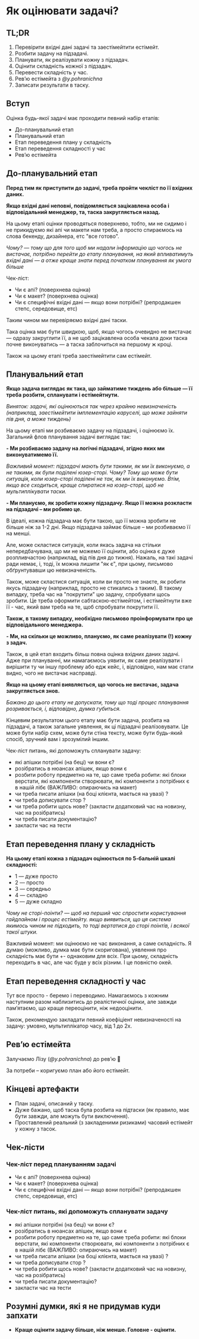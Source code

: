 # Як оцінювати задачі?

## TL;DR

1. Перевірити вхідні дані задачі та заестімейтити естімейт.
2. Розбити задачу на підзадачі.
3. Планувати, як реалізувати кожну з підзадач.
4. Оцінити складність кожної з підзадач.
6. Перевести складність у час.
7. Ревʼю естімейта з _@y.pohranichna_
7. Записати результати в таску.

## Вступ

Оцінка будь-якої задачі має проходити певний набір етапів:

- До-планувальний етап
- Планувальний етап
- Етап переведення плану у складність
- Етап переведення складності у час
- Ревʼю естімейта

## До-планувальний етап

**Перед тим як приступити до задачі, треба пройти чекліст по її вхідних даних.**

**Якщо вхідні дані неповні, повідомляється зацікавлена особа і відповідальний менеджер, та, таска закругляється назад.**

На цьому етапі оцінки проводяться поверхнево, тобто,
ми не сидимо і не прикидуємо які апі чи макети нам треба,
а просто спираємось на слова бекенду, дизайнера, етс "все готово".

_Чому? — тому що для того щоб ми надали інформацію що чогось не вистачає,
потрібно перейти до етапу планування, на який впливатимуть вхідні дані —
а отже краще знати перед початком планування як умога більше_

Чек-ліст:

- Чи є апі? (поверхнева оцінка)
- Чи є макет? (поверхнева оцінка)
- Чи є специфічні вхідні дані — якщо вони потрібні? (репродакшен степс, середовище, етс)

Таким чином ми перевіряємо вхідні дані таски.

Така оцінка має бути швидкою, щоб, якщо чогось очевидно не вистачає — одразу закруглити її,
а не щоб зацікавлена особа чекала доки таска почне виконуватись —
а таска заблочиться на першому ж кроці.

Також на цьому етапі треба заестімейтити сам естімейт.

## Планувальний етап

**Якщо задача виглядає як така, що займатиме тиждень або більше — її треба розбити, спланувати і естімейтнути.**

_Виняток: задачі, які оцінюються так через крайню невизначеність
(наприклад, заестімейтити імплементацію каруселі, що може зайняти пів дня, а може тиждень)_

На цьому етапі ми розбиваємо задачу на підзадачі, і оцінюємо їх.
Загальний флов планування задачі виглядає так:

**- Ми розбиваємо задачу на логічні підзадачі, згідно яких ми виконуватимемо її.**

_Важливий момент: підзадачі мають бути такими, як ми їх виконуємо, а не такими, як були поділені юзер-сторі.
Чому? Тому що може бути ситуація, коли юзер-сторі поділені не так, як ми їх виконуємо.
Втім, якщо все сходиться, краще спиратися на юзер-сторі, щоб не мультиплікувати таски._

**- Ми плануємо, як зробити кожну підзадачу. Якщо її можна розкласти на підзадачі – ми робимо це.**

В ідеалі, кожна підзадача має бути такою, що її можна зробити не більше ніж за 1-2 дні.
Якщо підзадача займає більше – ми розбиваємо її на менші.

Але, може скластися ситуація, коли якась задача на стільки непередбачувана, що ми не можемо її оцінити,
або оцінка є дуже розпливчастою (наприклад, від пів дня до тижня). Нажаль, на такі задачі ради немає,
і, тоді, їх можна лишити "як є", при цьому, письмово обґрунтувавши цю невизначеність.

Також, може скластися ситуація, коли ви просто не знаєте, як робити якусь підзадачу (наприклад, просто не стикались з таким).
В такому випадку, треба час на "покрутити" цю задачу, спробувати щось зробити. Це треба оформити сабтаскою-естімейтом,
і естімейтнути вже її - час, який вам треба на те, щоб спробувати покрутити її.

**Також, в такому випадку, необхідно письмово проінформувати про це відповідального менеджера.**

**- Ми, на скільки це можливо, плануємо, як саме реалізувати (!) кожну з задач.**

Також, в цей етап входить більш повна оцінка вхідних даних задачі. Адже при плануванні, ми
намагаємось уявити, як саме реалізувати і вирішити ту чи іншу проблему або едж кейс, і, відповідно,
нам має стати видно, чого не вистачає насправді.

**Якщо на цьому етапі виявляється, що чогось не вистачає, задача закругляється знов.**

_Бажано до цього етапу не допускати, тому що тоді процес планування розривається, і, відповідно,
думка губиться._

Кінцевим результатом цього етапу має бути задача, розбита на підзадачі, а також загальне уявлення,
як ці підзадачі реалізовувати. Це може бути набір схем, може бути стіна тексту, може бути будь-який
спосіб, зручний вам і зрозумілий іншим.

Чек-ліст питань, які допоможуть спланувати задачу:

- які апішки потрібні (на беці) чи вони є?
- розібратись в нюансах апішек, якщо вони є
- розбити роботу предметно на те, що саме треба робити: які блоки верстати, які компоненти створювати, які компоненти з потрібних є в нашій лібє (ВАЖЛИВО: опираючись на макет)
- чи треба писати апішки (на боці клієнта, мається на увазі) ?
- чи треба дописувати стор ?
- чи треба робити щось нове? (закласти додатковий час на новизну, час на розібратись)
- чи треба писати документацію?
- закласти час на тести

## Етап переведення плану у складність

**На цьому етапі кожна з підзадач оцінюється по 5-бальній шкалі складності:**

- 1 — дуже просто
- 2 — просто
- 3 — середньо
- 4 — складно
- 5 — дуже складно

_Чому не сторі-поінти? — щоб на перший час спростити користування гайдлайном і процес естімейту. якщо виявиться, що ця
система якимось чином не підходить, то тоді вертатися до сторі поінтів, і всякої такої штуки._

Важливий момент: ми оцінюємо не час виконання, а саме складність. Я думаю (можливо, думка має бути скоригована),
уявлення про складність має бути +- однаковим для всіх. При цьому, складність переходить в час, але
час буде у всіх різним. І це повністю окей.

## Етап переведення складності у час

Тут все просто - беремо і переводимо. Намагаємось з кожним наступним разом наблизитись до реалістичної оцінки,
але завжди памʼятаємо, що краще переоцінити, ніж недооцінити.

Також, рекомендую закладати певний коефіціент невизначеності на задачу: умовно, мультиплікатор часу, від 1 до 2х.

## Ревʼю естімейта

Залучаємо Лізу (_@y.pohranichna_) до ревʼю 🙂

За потреби – коригуємо план або його естімейт.

## Кінцеві артефакти

- План задачі, описаний у таску.
- Дуже бажано, щоб таска була розбита на підтаски (як правило, має бути завжди, але можуть бути виключення).
- Проставлений реальний (з закладеними ризиками) часовий естімейт у кожну з тасок.

## Чек-лісти

### Чек-ліст перед плануванням задачі

- Чи є апі? (поверхнева оцінка)
- Чи є макет? (поверхнева оцінка)
- Чи є специфічні вхідні дані — якщо вони потрібні? (репродакшен степс, середовище, етс)

### Чек-ліст питань, які допоможуть спланувати задачу

- які апішки потрібні (на беці) чи вони є?
- розібратись в нюансах апішек, якщо вони є
- розбити роботу предметно на те, що саме треба робити: які блоки верстати, які компоненти створювати, які компоненти з потрібних є в нашій лібє (ВАЖЛИВО: опираючись на макет)
- чи треба писати апішки (на боці клієнта, мається на увазі) ?
- чи треба дописувати стор ?
- чи треба робити щось нове? (закласти додатковий час на новизну, час на розібратись)
- чи треба писати документацію?
- закласти час на тести

## Розумні думки, які я не придумав куди запхати

- **Краще оцінити задачу більше, ніж менше. Головне - оцінити.**
